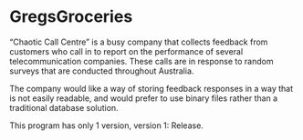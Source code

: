 # GregsGroceries

“Chaotic Call Centre” is a busy company that collects feedback from customers who call in to report on the performance of several telecommunication companies. These calls are in response to random surveys that are conducted throughout Australia.

The company would like a way of storing feedback responses in a way that is not easily readable, and would prefer to use binary files rather than a traditional database solution.

This program has only 1 version, version 1: Release.
